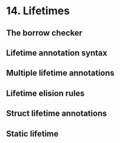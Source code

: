 # 14. Lifetimes

## The borrow checker

## Lifetime annotation syntax

## Multiple lifetime annotations

## Lifetime elision rules

## Struct lifetime annotations

## Static lifetime

